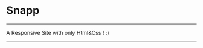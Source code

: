 # Snapp
************************************
A Responsive Site with only Html&Css ! :)
************************************
